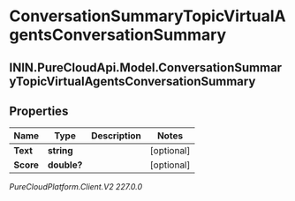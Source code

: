 # ConversationSummaryTopicVirtualAgentsConversationSummary

## ININ.PureCloudApi.Model.ConversationSummaryTopicVirtualAgentsConversationSummary

## Properties

|Name | Type | Description | Notes|
|------------ | ------------- | ------------- | -------------|
| **Text** | **string** |  | [optional] |
| **Score** | **double?** |  | [optional] |



_PureCloudPlatform.Client.V2 227.0.0_
